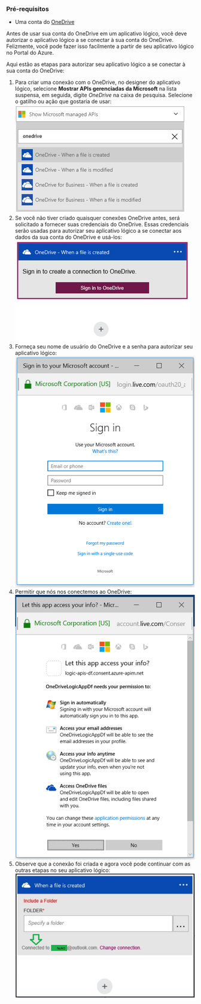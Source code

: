 ### Pré-requisitos
- Uma conta do [OneDrive](http://OneDrive.com) 

Antes de usar sua conta do OneDrive em um aplicativo lógico, você deve autorizar o aplicativo lógico a se conectar à sua conta do OneDrive. Felizmente, você pode fazer isso facilmente a partir de seu aplicativo lógico no Portal do Azure.

Aqui estão as etapas para autorizar seu aplicativo lógico a se conectar à sua conta do OneDrive:

1. Para criar uma conexão com o OneDrive, no designer do aplicativo lógico, selecione **Mostrar APIs gerenciadas da Microsoft** na lista suspensa, em seguida, digite *OneDrive* na caixa de pesquisa. Selecione o gatilho ou ação que gostaria de usar: ![](./media/connectors-create-api-onedrive/onedrive-1.png)
2. Se você não tiver criado quaisquer conexões OneDrive antes, será solicitado a fornecer suas credenciais do OneDrive. Essas credenciais serão usadas para autorizar seu aplicativo lógico a se conectar aos dados da sua conta do OneDrive e usá-los: ![](./media/connectors-create-api-onedrive/onedrive-2.png)
4. Forneça seu nome de usuário do OneDrive e a senha para autorizar seu aplicativo lógico: ![](./media/connectors-create-api-onedrive/onedrive-3.png)   
3. Permitir que nós nos conectemos ao OneDrive: ![](./media/connectors-create-api-onedrive/onedrive-4.png)   
5. Observe que a conexão foi criada e agora você pode continuar com as outras etapas no seu aplicativo lógico: ![](./media/connectors-create-api-onedrive/onedrive-5.png)
